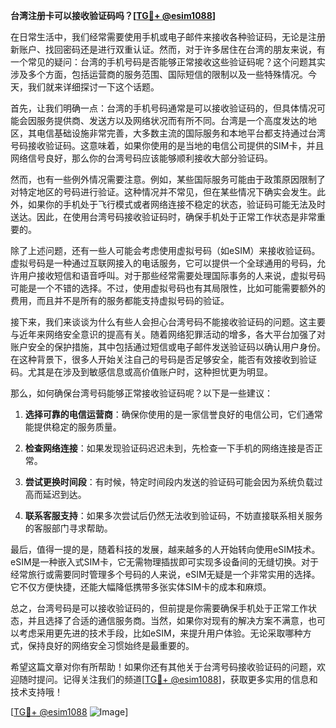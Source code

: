 **台湾注册卡可以接收验证码吗？[[TG💪+ @esim1088](https://t.me/s/esim1088)]**

在日常生活中，我们经常需要使用手机或电子邮件来接收各种验证码，无论是注册新账户、找回密码还是进行双重认证。然而，对于许多居住在台湾的朋友来说，有一个常见的疑问：台湾的手机号码是否能够正常接收这些验证码呢？这个问题其实涉及多个方面，包括运营商的服务范围、国际短信的限制以及一些特殊情况。今天，我们就来详细探讨一下这个话题。

首先，让我们明确一点：台湾的手机号码通常是可以接收验证码的，但具体情况可能会因服务提供商、发送方以及网络状况而有所不同。台湾是一个高度发达的地区，其电信基础设施非常完善，大多数主流的国际服务和本地平台都支持通过台湾号码接收验证码。这意味着，如果你使用的是当地的电信公司提供的SIM卡，并且网络信号良好，那么你的台湾号码应该能够顺利接收大部分验证码。

然而，也有一些例外情况需要注意。例如，某些国际服务可能由于政策原因限制了对特定地区的号码进行验证。这种情况并不常见，但在某些情况下确实会发生。此外，如果你的手机处于飞行模式或者网络连接不稳定的状态，验证码可能无法及时送达。因此，在使用台湾号码接收验证码时，确保手机处于正常工作状态是非常重要的。

除了上述问题，还有一些人可能会考虑使用虚拟号码（如eSIM）来接收验证码。虚拟号码是一种通过互联网接入的电话服务，它可以提供一个全球通用的号码，允许用户接收短信和语音呼叫。对于那些经常需要处理国际事务的人来说，虚拟号码可能是一个不错的选择。不过，使用虚拟号码也有其局限性，比如可能需要额外的费用，而且并不是所有的服务都能支持虚拟号码的验证。

接下来，我们来谈谈为什么有些人会担心台湾号码不能接收验证码的问题。这主要与近年来网络安全意识的提高有关。随着网络犯罪活动的增多，各大平台加强了对账户安全的保护措施，其中包括通过短信或电子邮件发送验证码以确认用户身份。在这种背景下，很多人开始关注自己的号码是否足够安全，能否有效接收到验证码。尤其是在涉及到敏感信息或高价值账户时，这种担忧更为明显。

那么，如何确保台湾号码能够正常接收验证码呢？以下是一些建议：

1. **选择可靠的电信运营商**：确保你使用的是一家信誉良好的电信公司，它们通常能提供稳定的服务质量。
   
2. **检查网络连接**：如果发现验证码迟迟未到，先检查一下手机的网络连接是否正常。
   
3. **尝试更换时间段**：有时候，特定时间段内发送的验证码可能会因为系统负载过高而延迟到达。

4. **联系客服支持**：如果多次尝试后仍然无法收到验证码，不妨直接联系相关服务的客服部门寻求帮助。

最后，值得一提的是，随着科技的发展，越来越多的人开始转向使用eSIM技术。eSIM是一种嵌入式SIM卡，它无需物理插拔即可实现多设备间的无缝切换。对于经常旅行或需要同时管理多个号码的人来说，eSIM无疑是一个非常实用的选择。它不仅方便快捷，还能大幅降低携带多张实体SIM卡的成本和麻烦。

总之，台湾号码是可以接收验证码的，但前提是你需要确保手机处于正常工作状态，并且选择了合适的通信服务商。当然，如果你对现有的解决方案不满意，也可以考虑采用更先进的技术手段，比如eSIM，来提升用户体验。无论采取哪种方式，保持良好的网络安全习惯始终是最重要的。

希望这篇文章对你有所帮助！如果你还有其他关于台湾号码接收验证码的问题，欢迎随时提问。记得关注我们的频道[[TG💪+ @esim1088](https://t.me/s/esim1088)]，获取更多实用的信息和技术支持哦！

[[TG💪+ @esim1088](https://t.me/s/esim1088) ![Image](https://i.postimg.cc/4NQfJmqS/Snipaste-2025-05-13-00-14-12.png)]